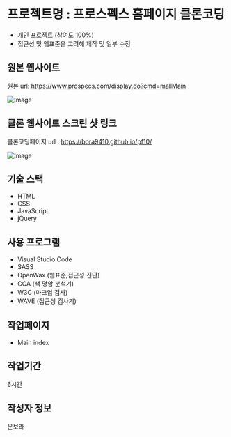 # 프로젝트명 : 프로스펙스 홈페이지 클론코딩
- 개인 프로젝트 (참여도 100%)
- 접근성 및 웹표준을 고려해 제작 및 일부 수정

## 원본 웹사이트
원본 url: https://www.prospecs.com/display.do?cmd=mallMain

![image](https://github.com/bora9410/pf10/assets/142555231/d953d6d7-db37-4f31-bdec-35f7d1d20af9)


## 클론 웹사이트 스크린 샷 링크
클론코딩페이지 url : https://bora9410.github.io/pf10/

![image](https://github.com/bora9410/pf10/assets/142555231/fb53f602-c5c9-4b28-89ad-350f8e5afde3)


## 기술 스택
- HTML
- CSS
- JavaScript
- jQuery

## 사용 프로그램
- Visual Studio Code
- SASS
- OpenWax (웹표준,접근성 진단)
- CCA (색 명암 분석기)
- W3C (마크업 검사)
- WAVE (접근성 검사기)
 
## 작업페이지
- Main index
  
## 작업기간
6시간

## 작성자 정보
문보라
